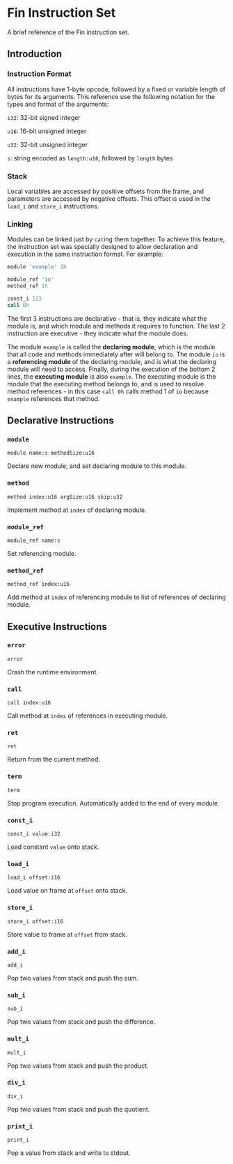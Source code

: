 # Fin Instruction Set

A brief reference of the Fin instruction set.

## Introduction

### Instruction Format

All instructions have 1-byte opcode, followed by a fixed or variable length of
bytes for its arguments. This reference use the following notation for the types
and format of the arguments:

`i32`: 32-bit signed integer

`u16`: 16-bit unsigned integer

`u32`: 32-bit unsigned integer

`s`: string encoded as `length:u16`, followed by `length` bytes


### Stack

Local variables are accessed by positive offsets from the frame, and parameters
are accessed by negative offsets. This offset is used in the `load_i` and
`store_i` instructions.


### Linking

Modules can be linked just by `cat`ing them together. To achieve this feature,
the instruction set was specially designed to allow declaration and execution in
the same instruction format. For example:

```asm
module 'example' 1h

module_ref 'io'
method_ref 1h

const_i 123
call 0h
```

The first 3 instructions are declarative - that is, they indicate what the
module is, and which module and methods it requires to function. The last 2
instruction are executive - they indicate what the module does.

The module `example` is called the **declaring module**, which is the module that
all code and methods immediately after will belong to. The module `io` is a
**referencing module** of the declaring module, and is what the declaring module
will need to access. Finally, during the execution of the bottom 2 lines, the
**executing module** is also `example`. The executing module is the module that
the executing method belongs to, and is used to resolve method references - in
this case `call 0h` calls method 1 of `io` because `example` references that
method.


## Declarative Instructions

### `module`

`module name:s methodSize:u16`

Declare new module, and set declaring module to this module.


### `method`

`method index:u16 argSize:u16 skip:u32`

Implement method at `index` of declaring module.


### `module_ref`

`module_ref name:s`

Set referencing module.


### `method_ref`

`method_ref index:u16`

Add method at `index` of referencing module to list of references of declaring
module.


## Executive Instructions

### `error`

`error`

Crash the runtime environment.


### `call`

`call index:u16`

Call method at `index` of references in executing module.


### `ret`

`ret`

Return from the current method.


### `term`

`term`

Stop program execution. Automatically added to the end of every module.


### `const_i`

`const_i value:i32`

Load constant `value` onto stack.


### `load_i`

`load_i offset:i16`

Load value on frame at `offset` onto stack.


### `store_i`

`store_i offset:i16`

Store value to frame at `offset` from stack.


### `add_i`

`add_i`

Pop two values from stack and push the sum.


### `sub_i`

`sub_i`

Pop two values from stack and push the difference.


### `mult_i`

`mult_i`

Pop two values from stack and push the product.


### `div_i`

`div_i`

Pop two values from stack and push the quotient.


### `print_i`

`print_i`

Pop a value from stack and write to stdout.
